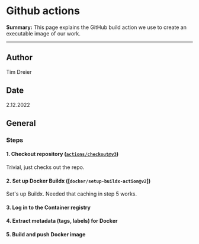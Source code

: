 # Github actions

**Summary:** This page explains the GitHub build action we use to create an executable image of our work.

---

## Author

Tim Dreier

## Date

2.12.2022

## General

### Steps

#### 1. Checkout repository ([`actions/checkout@v3`](https://github.com/actions/checkout))

Trivial, just checks out the repo.

#### 2. Set up Docker Buildx ([`docker/setup-buildx-action@v2`])

Set's up Buildx. Needed that caching in step 5 works.

#### 3. Log in to the Container registry

#### 4. Extract metadata (tags, labels) for Docker

#### 5. Build and push Docker image
